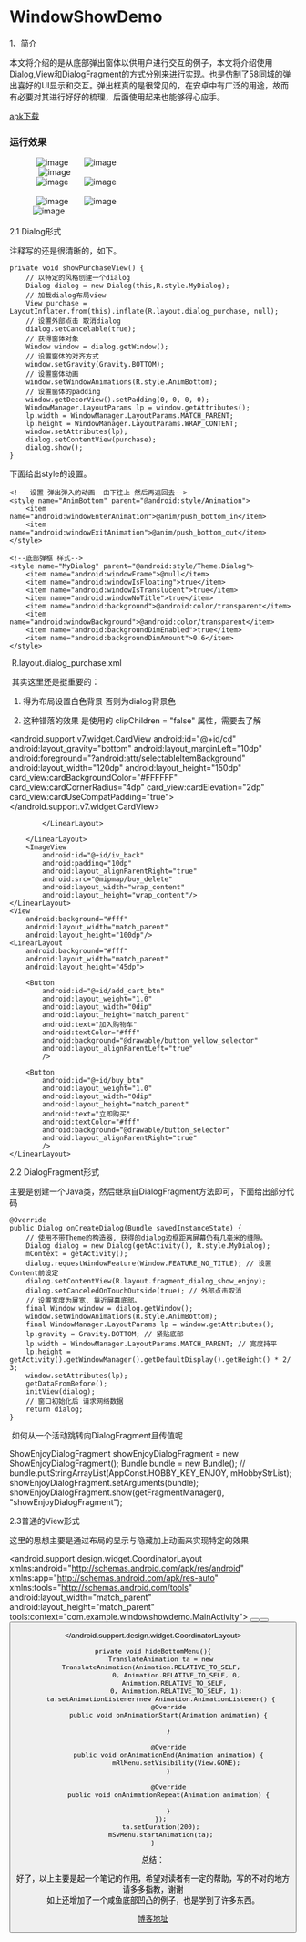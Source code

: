 # WindowShowDemo
1、简介

本文将介绍的是从底部弹出窗体以供用户进行交互的例子，本文将介绍使用Dialog,View和DialogFragment的方式分别来进行实现。也是仿制了58同城的弹出喜好的UI显示和交互。弹出框真的是很常见的，在安卓中有广泛的用途，故而有必要对其进行好好的梳理，后面使用起来也能够得心应手。<br>

[apk下载](https://github.com/crazyzhangxl/WindowShowDemo/blob/master/app/apk/app-debug.apk)<br>

### 运行效果<br>
&#160;&#160;&#160;&#160;&#160;&#160;&#160;&#160;&#160;&#160;&#160;&#160;![image](https://github.com/crazyzhangxl/WindowShowDemo/blob/master/app/screenshots/1.png)
&#160;&#160;&#160;&#160;&#160;&#160;![image](https://github.com/crazyzhangxl/WindowShowDemo/blob/master/app/screenshots/2.png)<br>
&#160;&#160;&#160;&#160;&#160;&#160;&#160;&#160;&#160;&#160;&#160;&#160;
![image](https://github.com/crazyzhangxl/WindowShowDemo/blob/master/app/screenshots/4.png)<br>
&#160;&#160;&#160;&#160;&#160;&#160;&#160;&#160;&#160;&#160;&#160;&#160;![image](https://github.com/crazyzhangxl/WindowShowDemo/blob/master/app/screenshots/5.png)
&#160;&#160;&#160;&#160;&#160;&#160;![image](https://github.com/crazyzhangxl/WindowShowDemo/blob/master/app/screenshots/6.png)<br><br>
&#160;&#160;&#160;&#160;&#160;&#160;&#160;&#160;&#160;&#160;&#160;&#160;![image](https://github.com/crazyzhangxl/WindowShowDemo/blob/master/app/screenshots/xianyu.png)
&#160;&#160;&#160;&#160;&#160;&#160;![image](https://github.com/crazyzhangxl/WindowShowDemo/blob/master/app/screenshots/ios.png)
&#160;&#160;&#160;&#160;&#160;&#160;&#160;&#160;&#160;&#160;&#160;&#160;&#160;&#160;&#160;&#160;&#160;&#160;&#160;     
      &#160;&#160;&#160;&#160;&#160;&#8194;&#8194;&#8194;![image](https://github.com/crazyzhangxl/WindowShowDemo/blob/master/app/screenshots/xianyu2.gif)<br><br>
2.1 Dialog形式

注释写的还是很清晰的，如下。

    private void showPurchaseView() {
        // 以特定的风格创建一个dialog
        Dialog dialog = new Dialog(this,R.style.MyDialog);
        // 加载dialog布局view
        View purchase = LayoutInflater.from(this).inflate(R.layout.dialog_purchase, null);
        // 设置外部点击 取消dialog
        dialog.setCancelable(true);
        // 获得窗体对象
        Window window = dialog.getWindow();
        // 设置窗体的对齐方式
        window.setGravity(Gravity.BOTTOM);
        // 设置窗体动画
        window.setWindowAnimations(R.style.AnimBottom);
        // 设置窗体的padding 
        window.getDecorView().setPadding(0, 0, 0, 0);
        WindowManager.LayoutParams lp = window.getAttributes();
        lp.width = WindowManager.LayoutParams.MATCH_PARENT;
        lp.height = WindowManager.LayoutParams.WRAP_CONTENT;
        window.setAttributes(lp);
        dialog.setContentView(purchase);
        dialog.show();
    }

下面给出style的设置。 

    <!-- 设置 弹出弹入的动画  由下往上 然后再返回去-->
    <style name="AnimBottom" parent="@android:style/Animation">
        <item name="android:windowEnterAnimation">@anim/push_bottom_in</item>
        <item name="android:windowExitAnimation">@anim/push_bottom_out</item>
    </style>

    <!--底部弹框 样式-->
    <style name="MyDialog" parent="@android:style/Theme.Dialog">
        <item name="android:windowFrame">@null</item>
        <item name="android:windowIsFloating">true</item>
        <item name="android:windowIsTranslucent">true</item>
        <item name="android:windowNoTitle">true</item>
        <item name="android:background">@android:color/transparent</item>
        <item name="android:windowBackground">@android:color/transparent</item>
        <item name="android:backgroundDimEnabled">true</item>
        <item name="android:backgroundDimAmount">0.6</item>
    </style>

 R.layout.dialog_purchase.xml

 其实这里还是挺重要的：

1. 得为布局设置白色背景 否则为dialog背景色

2. 这种错落的效果 是使用的 clipChildren = "false" 属性，需要去了解

<?xml version="1.0" encoding="utf-8"?>
<LinearLayout xmlns:android="http://schemas.android.com/apk/res/android"
    xmlns:card_view="http://schemas.android.com/apk/res-auto"
    android:layout_width="match_parent"
    android:orientation="vertical"
    android:clipChildren="false"
    android:layout_height="wrap_content">
    <!-- 该布局承载着 超出父布局的控件的部分的显示-->
    <View
        android:layout_width="match_parent"
        android:layout_height="40dp"/>
    <LinearLayout
        android:background="#fff"
        android:id="@+id/rl_1"
        android:orientation="horizontal"
        android:layout_width="match_parent"
        android:layout_height="128dp">
        <android.support.v7.widget.CardView
            android:id="@+id/cd"
            android:layout_gravity="bottom"
            android:layout_marginLeft="10dp"
            android:foreground="?android:attr/selectableItemBackground"
            android:layout_width="120dp"
            android:layout_height="150dp"
            card_view:cardBackgroundColor="#FFFFFF"
            card_view:cardCornerRadius="4dp"
            card_view:cardElevation="2dp"
            card_view:cardUseCompatPadding="true">
            <ImageView
                android:src="@drawable/shop"
                android:scaleType="fitXY"
                android:layout_width="120dp"
                android:layout_height="match_parent"/>
        </android.support.v7.widget.CardView>
        <LinearLayout
            android:layout_marginTop="30dp"
            android:layout_marginLeft="5dp"
            android:orientation="vertical"
            android:layout_width="0dp"
            android:layout_weight="1"
            android:layout_height="wrap_content">
            <TextView
                android:text="￥109"
                android:textColor="#f00"
                android:textSize="22sp"
                android:id="@+id/tv_pay_deserve"
                android:layout_width="wrap_content"
                android:layout_height="wrap_content"/>
            <LinearLayout
                android:layout_marginTop="10dp"
                android:orientation="horizontal"
                android:layout_width="wrap_content"
                android:layout_height="wrap_content">
                <TextView
                    android:id="@+id/tv_des"
                    android:textColor="#C000"
                    android:textSize="14sp"
                    android:text="对商品的简要的描述：这件商品好好啊，欢迎来购买"
                    android:lines="2"
                    android:layout_width="wrap_content"
                    android:layout_height="wrap_content"/>

            </LinearLayout>

        </LinearLayout>
        <ImageView
            android:id="@+id/iv_back"
            android:padding="10dp"
            android:layout_alignParentRight="true"
            android:src="@mipmap/buy_delete"
            android:layout_width="wrap_content"
            android:layout_height="wrap_content"/>
    </LinearLayout>
    <View
        android:background="#fff"
        android:layout_width="match_parent"
        android:layout_height="100dp"/>
    <LinearLayout
        android:background="#fff"
        android:layout_width="match_parent"
        android:layout_height="45dp">

        <Button
            android:id="@+id/add_cart_btn"
            android:layout_weight="1.0"
            android:layout_width="0dip"
            android:layout_height="match_parent"
            android:text="加入购物车"
            android:textColor="#fff"
            android:background="@drawable/button_yellow_selector"
            android:layout_alignParentLeft="true"
            />

        <Button
            android:id="@+id/buy_btn"
            android:layout_weight="1.0"
            android:layout_width="0dip"
            android:layout_height="match_parent"
            android:text="立即购买"
            android:textColor="#fff"
            android:background="@drawable/button_selector"
            android:layout_alignParentRight="true"
            />
    </LinearLayout>
</LinearLayout>

2.2 DialogFragment形式

主要是创建一个Java类，然后继承自DialogFragment方法即可，下面给出部分代码

    @Override
    public Dialog onCreateDialog(Bundle savedInstanceState) {
        // 使用不带Theme的构造器, 获得的dialog边框距离屏幕仍有几毫米的缝隙。
        Dialog dialog = new Dialog(getActivity(), R.style.MyDialog);
        mContext = getActivity();
        dialog.requestWindowFeature(Window.FEATURE_NO_TITLE); // 设置Content前设定
        dialog.setContentView(R.layout.fragment_dialog_show_enjoy);
        dialog.setCanceledOnTouchOutside(true); // 外部点击取消
        // 设置宽度为屏宽, 靠近屏幕底部。
        final Window window = dialog.getWindow();
        window.setWindowAnimations(R.style.AnimBottom);
        final WindowManager.LayoutParams lp = window.getAttributes();
        lp.gravity = Gravity.BOTTOM; // 紧贴底部
        lp.width = WindowManager.LayoutParams.MATCH_PARENT; // 宽度持平
        lp.height = getActivity().getWindowManager().getDefaultDisplay().getHeight() * 2/ 3;
        window.setAttributes(lp);
        getDataFromBefore();
        initView(dialog);
        // 窗口初始化后 请求网络数据
        return dialog;
    }

 如何从一个活动跳转向DialogFragment且传值呢

ShowEnjoyDialogFragment showEnjoyDialogFragment = new ShowEnjoyDialogFragment();
Bundle bundle = new Bundle();
// bundle.putStringArrayList(AppConst.HOBBY_KEY_ENJOY, mHobbyStrList);
showEnjoyDialogFragment.setArguments(bundle);
showEnjoyDialogFragment.show(getFragmentManager(), "showEnjoyDialogFragment");

2.3普通的View形式

这里的思想主要是通过布局的显示与隐藏加上动画来实现特定的效果

<?xml version="1.0" encoding="utf-8"?>
<android.support.design.widget.CoordinatorLayout xmlns:android="http://schemas.android.com/apk/res/android"
    xmlns:app="http://schemas.android.com/apk/res-auto"
    xmlns:tools="http://schemas.android.com/tools"
    android:layout_width="match_parent"
    android:layout_height="match_parent"
    tools:context="com.example.windowshowdemo.MainActivity">
    <!-- 内容布局 -->
    <LinearLayout
        android:fitsSystemWindows="true"
        android:background="@color/colorPrimary"
        android:id="@+id/llContent"
        android:orientation="vertical"
        android:layout_width="match_parent"
        android:layout_height="match_parent">
        <include
            layout="@layout/toolbar"/>
        <LinearLayout
            android:background="#fff"
            android:orientation="vertical"
            android:layout_width="match_parent"
            android:layout_height="match_parent">
            <Button
                android:text="Dialog形式"
                android:id="@+id/btnDialog"
                android:layout_width="wrap_content"
                android:layout_height="wrap_content" />
            <Button
                android:text="DialogFragment形式"
                android:id="@+id/btnDgFm"
                android:layout_width="wrap_content"
                android:layout_height="wrap_content" />
            <Button
                android:text="普通布局形式"
                android:id="@+id/normalShow"
                android:layout_width="wrap_content"
                android:layout_height="wrap_content" />
            <TextView
                android:id="@+id/tvAddress"
                android:layout_marginTop="25dp"
                android:layout_gravity="center_horizontal"
                android:text="区域"
                android:layout_width="wrap_content"
                android:layout_height="wrap_content" />
            <TextView
                android:text="喜好"
                android:id="@+id/tvHobby"
                android:layout_marginTop="25dp"
                android:layout_gravity="center_horizontal"
                android:layout_width="wrap_content"
                android:layout_height="wrap_content" />
            <TextView
                android:text="选择"
                android:id="@+id/tvChoose"
                android:layout_marginTop="25dp"
                android:layout_gravity="center_horizontal"
                android:layout_width="wrap_content"
                android:layout_height="wrap_content" />
        </LinearLayout>
    </LinearLayout>
    <!-- 弹出框布局 上部分为灰色-->
    <RelativeLayout
        android:id="@+id/rlMenu"
        android:background="#32000000"
        android:fitsSystemWindows="true"
        android:layout_width="match_parent"
        android:layout_height="match_parent"
        android:visibility="gone">
        <ScrollView
            android:id="@+id/svMenu"
            android:layout_width="match_parent"
            android:layout_height="wrap_content"
            android:fillViewport="true"
            android:layout_alignParentBottom="true"
            android:scrollbars="none">
            <LinearLayout
                android:layout_width="match_parent"
                android:layout_height="wrap_content"
                android:background="#ffffff"
                android:gravity="center"
                android:orientation="vertical">
                <TextView
                    android:id="@+id/tvSaveToPhone"
                    android:textSize="16sp"
                    android:gravity="center_vertical"
                    android:text="保存到手机"
                    android:textColor="#7e7e7e"
                    android:layout_marginLeft="20dp"
                    android:layout_width="match_parent"
                    android:layout_height="51dp" />
                <TextView
                    android:id="@+id/openQrcode"
                    android:textSize="16sp"
                    android:gravity="center_vertical"
                    android:text="打开二维码"
                    android:textColor="#7e7e7e"
                    android:layout_marginLeft="20dp"
                    android:layout_width="match_parent"
                    android:layout_height="51dp" />
            </LinearLayout>
        </ScrollView>
    </RelativeLayout>

</android.support.design.widget.CoordinatorLayout>

    private void hideBottomMenu(){
        TranslateAnimation ta = new TranslateAnimation(Animation.RELATIVE_TO_SELF, 
                0, Animation.RELATIVE_TO_SELF, 0,
                Animation.RELATIVE_TO_SELF, 
                0, Animation.RELATIVE_TO_SELF, 1);
        ta.setAnimationListener(new Animation.AnimationListener() {
            @Override
            public void onAnimationStart(Animation animation) {

            }

            @Override
            public void onAnimationEnd(Animation animation) {
                mRlMenu.setVisibility(View.GONE);
            }

            @Override
            public void onAnimationRepeat(Animation animation) {

            }
        });
        ta.setDuration(200);
        mSvMenu.startAnimation(ta);
    }

总结：

好了，以上主要是起一个笔记的作用，希望对读者有一定的帮助，写的不对的地方请多多指教，谢谢<br>
如上还增加了一个咸鱼底部凹凸的例子，也是学到了许多东西。<br>

[博客地址](https://blog.csdn.net/crazyZhangxl/article/details/81195593)

